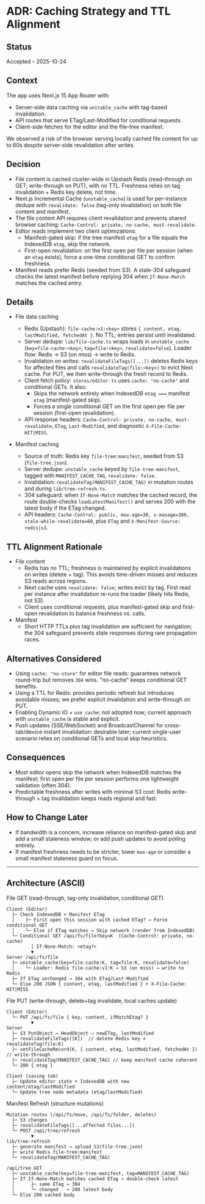 # ADR: Caching Strategy and TTL Alignment

## Status
Accepted – 2025-10-24

## Context
The app uses Next.js 15 App Router with:
- Server-side data caching via `unstable_cache` with tag-based invalidation.
- API routes that serve ETag/Last-Modified for conditional requests.
- Client-side fetches for the editor and the file-tree manifest.

We observed a risk of the browser serving locally cached file content for up to 60s despite server-side revalidation after writes.

## Decision
- File content is cached cluster-wide in Upstash Redis (read-through on GET; write-through on PUT), with no TTL. Freshness relies on tag invalidation + Redis key delete, not time.
- Next.js Incremental Cache (`unstable_cache`) is used for per-instance dedupe with `revalidate: false` (tag-only invalidation) on both file content and manifest.
- The file content API requires client revalidation and prevents shared browser caching: `Cache-Control: private, no-cache, must-revalidate`.
- Editor reads implement two client optimizations:
  - Manifest-gated skip: if the tree manifest `etag` for a file equals the IndexedDB `etag`, skip the network.
  - First-open revalidation: on the first open per file per session (when an `etag` exists), force a one-time conditional GET to confirm freshness.
- Manifest reads prefer Redis (seeded from S3). A stale-304 safeguard checks the latest manifest before replying 304 when `If-None-Match` matches the cached entry.

## Details
- File data caching
  - Redis (Upstash): `file-cache:v1:<key>` stores `{ content, etag, lastModified, fetchedAt }`. No TTL; entries persist until invalidated.
  - Server dedupe: `lib/file-cache.ts` wraps loads in `unstable_cache` (`key=file-cache:<key>`, `tag=file:<key>`, `revalidate=false`). Loader flow: Redis → S3 (on miss) → write to Redis.
  - Invalidation on writes: `revalidateFileTags([...])` deletes Redis keys for affected files and calls `revalidateTag(file:<key>)` to evict Next cache. For PUT, we then write-through the fresh record to Redis.
  - Client fetch policy: `stores/editor.ts` uses `cache: "no-cache"` and conditional GETs. It also:
    - Skips the network entirely when IndexedDB `etag ===` manifest `etag` (manifest-gated skip).
    - Forces a single conditional GET on the first open per file per session (first-open revalidation).
  - API response headers: `Cache-Control: private, no-cache, must-revalidate`, `ETag`, `Last-Modified`, and diagnostic `X-File-Cache: HIT|MISS`.

- Manifest caching
  - Source of truth: Redis key `file-tree:manifest`, seeded from S3 (`file-tree.json`).
  - Server dedupe: `unstable_cache` keyed by `file-tree-manifest`, tagged with `MANIFEST_CACHE_TAG`, `revalidate: false`.
  - Invalidation: `revalidateTag(MANIFEST_CACHE_TAG)` in mutation routes and during `lib/tree-refresh.ts`.
  - 304 safeguard: when `If-None-Match` matches the cached record, the route double-checks `loadLatestManifest()` and serves 200 with the latest body if the ETag changed.
  - API headers: `Cache-Control: public, max-age=30, s-maxage=300, stale-while-revalidate=60`, plus `ETag` and `X-Manifest-Source: redis|s3`.

## TTL Alignment Rationale
- File content
  - Redis has no TTL; freshness is maintained by explicit invalidations on writes (delete + tag). This avoids time-driven misses and reduces S3 reads across regions.
  - Next cache uses `revalidate: false`; writes evict by tag. First read per instance after invalidation re-runs the loader (likely hits Redis, not S3).
  - Client uses conditional requests, plus manifest-gated skip and first-open revalidation to balance freshness vs. calls.
- Manifest
  - Short HTTP TTLs plus tag invalidation are sufficient for navigation; the 304 safeguard prevents stale responses during rare propagation races.

## Alternatives Considered
- Using `cache: "no-store"` for editor file reads: guarantees network round-trip but removes `304` wins. "no-cache" keeps conditional GET benefits.
- Using a TTL for Redis: provides periodic refresh but introduces avoidable misses; we prefer explicit invalidation and write-through on PUT.
- Enabling Dynamic IO + `use cache`: not adopted now; current approach with `unstable_cache` is stable and explicit.
- Push updates (SSE/WebSocket) and BroadcastChannel for cross-tab/device instant invalidation: desirable later; current single-user scenario relies on conditional GETs and local skip heuristics.

## Consequences
- Most editor opens skip the network when IndexedDB matches the manifest; first open per file per session performs one lightweight validation (often 304).
- Predictable freshness after writes with minimal S3 cost: Redis write-through + tag invalidation keeps reads regional and fast.

## How to Change Later
- If bandwidth is a concern, increase reliance on manifest-gated skip and add a small staleness window; or add push updates to avoid polling entirely.
- If manifest freshness needs to be stricter, lower `max-age` or consider a small manifest staleness guard on focus.

---

## Architecture (ASCII)

File GET (read-through, tag-only invalidation, conditional GET)

```
Client (Editor)
  ├─ Check IndexedDB + Manifest ETag
  │    ├─ First open this session with cached ETag? → Force conditional GET
  │    └─ Else if ETag matches → Skip network (render from IndexedDB)
  └─ Conditional GET /api/fs/file?key=K  (Cache-Control: private, no-cache)
         │ If-None-Match: <etag?>
         ▼
Server /api/fs/file
  ├─ unstable_cache(key=file-cache:K, tag=file:K, revalidate=false)
  │    └─ Loader: Redis file-cache:v1:K → S3 (on miss) → write to Redis
  ├─ If ETag unchanged → 304 with ETag/Last-Modified
  └─ Else 200 JSON { content, etag, lastModified } + X-File-Cache: HIT|MISS
```

File PUT (write-through, delete+tag invalidate, local caches update)

```
Client (Editor)
  └─ PUT /api/fs/file { key, content, ifMatchEtag? }
         ▼
Server
  ├─ S3 PutObject → HeadObject ⇒ newETag, lastModified
  ├─ revalidateFileTags([K])  // delete Redis key + revalidateTag(file:K)
  ├─ setFileCacheRecord(K, { content, etag, lastModified, fetchedAt }) // write-through
  ├─ revalidateTag(MANIFEST_CACHE_TAG) // keep manifest cache coherent
  └─ 200 { etag }

Client (saving tab)
  ├─ Update editor state + IndexedDB with new content/etag/lastModified
  └─ Update tree node metadata (etag/lastModified)
```

Manifest Refresh (structure mutations)

```
Mutation routes (/api/fs/move, /api/fs/folder, deletes)
  ├─ S3 changes
  ├─ revalidateFileTags([...affected files...])
  └─ POST /api/tree/refresh
         ▼
lib/tree-refresh
  ├─ generate manifest → upload S3(file-tree.json)
  ├─ write Redis file-tree:manifest
  └─ revalidateTag(MANIFEST_CACHE_TAG)

/api/tree GET
  ├─ unstable_cache(key=file-tree-manifest, tag=MANIFEST_CACHE_TAG)
  ├─ If If-None-Match matches cached ETag → double-check latest
  │      ├─ same ETag → 304
  │      └─ changed   → 200 latest body
  └─ Else 200 cached body
```
